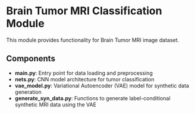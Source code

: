 # Brain Tumor MRI Classification Module

This module provides functionality for Brain Tumor MRI image dataset.

## Components

- **main.py**: Entry point for data loading and preprocessing
- **nets.py**: CNN model architecture for tumor classification
- **vae_model.py**: Variational Autoencoder (VAE) model for synthetic data generation
- **generate_syn_data.py**: Functions to generate label-conditional synthetic MRI data using the VAE